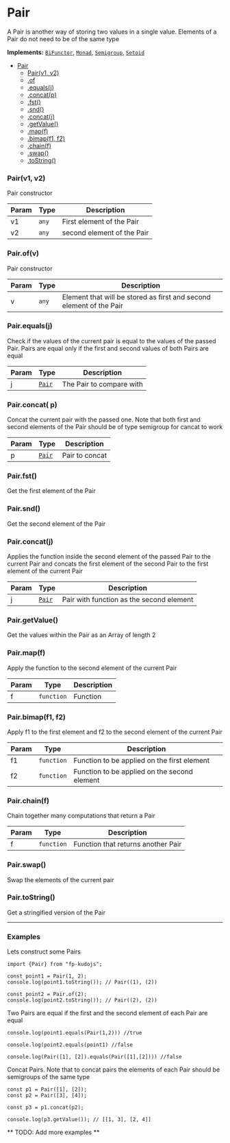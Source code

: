 
<a name="Pair"></a>

# Pair
A Pair is another way of storing two values in a single value. Elements of a Pair do not need to be of the same type

**Implements:** <code>[BiFunctor](https://github.com/fantasyland/fantasy-land#bifunctor)</code>, <code>[Monad](https://github.com/fantasyland/fantasy-land#monad)</code>, <code>[Semigroup](https://github.com/fantasyland/fantasy-land#semigroup)</code>, <code>[Setoid](https://github.com/fantasyland/fantasy-land#setoid)</code>

* [Pair](#Pair)
    * [Pair(v1, v2)](#new_Pair_new)
    * [.of](#Pair.of)
    * [.equals(j)](#Pair.equals)
    * [.concat(p)](#Pair.concat)
    * [.fst()](#Pair.fst)
    * [.snd()](#Pair.snd)
    * [.concat(j)](#Pair.concat)
    * [.getValue()](#Pair.getValue)
    * [.map(f)](#Pair.map)
    * [.bimap(f1, f2)](#Pair.bimap)
    * [.chain(f)](#Pair.chain)
    * [.swap()](#Pair.swap)
    * [.toString()](#Pair.toString)

<a name="new_Pair_new"></a>

### Pair(v1, v2)
Pair constructor


| Param | Type | Description |
| --- | --- | --- |
| v1 | <code>any</code> | First element of the Pair |
| v2 | <code>any</code> | second element of the Pair |

<a name="Pair.of"></a>

### Pair.of(v)
Pair constructor


| Param | Type | Description |
| --- | --- | --- |
| v | <code>any</code> | Element that will be stored as first and second element of the Pair |

<a name="Pair.equals"></a>

### Pair.equals(j)
Check if the values of the current pair is equal to the values of the passed Pair. Pairs are equal only if the first and second values of both Pairs are equal


| Param | Type | Description |
| --- | --- | --- |
| j | [<code>Pair</code>](#Pair) | The Pair to compare with |

<a name="Pair.concat"></a>

### Pair.concat( p)
Concat the current pair with the passed one. Note that both first and second elements of the Pair should be of type semigroup for cancat to work


| Param | Type | Description |
| --- | --- | --- |
| p | [<code>Pair</code>](#Pair) | Pair to concat |

<a name="Pair.fst"></a>

### Pair.fst()
Get the first element of the Pair

<a name="Pair.snd"></a>

### Pair.snd()
Get the second element of the Pair

<a name="Pair.concat"></a>

### Pair.concat(j)
Applies the function inside the second element of the passed Pair to the current Pair and concats the first element of the second Pair to the first element of the current Pair


| Param | Type | Description |
| --- | --- | --- |
| j | [<code>Pair</code>](#Pair) | Pair with function as the second element |

<a name="Pair.getValue"></a>

### Pair.getValue()
Get the values within the Pair as an Array of length 2

<a name="Pair.map"></a>

### Pair.map(f)
Apply the function to the second element of the current Pair


| Param | Type | Description |
| --- | --- | --- |
| f | <code>function</code> | Function |

<a name="Pair.bimap"></a>

### Pair.bimap(f1, f2)
Apply f1 to the first element and f2 to the second element of the current Pair


| Param | Type | Description |
| --- | --- | --- |
| f1 | <code>function</code> | Function to be applied on the first element |
| f2 | <code>function</code> | Function to be applied on the second element |

<a name="Pair.chain"></a>

### Pair.chain(f)
Chain together many computations that return a Pair


| Param | Type | Description |
| --- | --- | --- |
| f | <code>function</code> | Function that returns another Pair |

<a name="Pair.swap"></a>

### Pair.swap()
Swap the elements of the current pair

<a name="Pair.toString"></a>

### Pair.toString()
Get a stringified version of the Pair


---
### Examples
Lets construct some Pairs 
``` 
import {Pair} from "fp-kudojs";

const point1 = Pair(1, 2);
console.log(point1.toString()); // Pair((1), (2))

const point2 = Pair.of(2);
console.log(point2.toString()); // Pair((2), (2))
```

Two Pairs are equal if the first and the second element of each Pair are equal
```
console.log(point1.equals(Pair(1,2))) //true

console.log(point2.equals(point1) //false

console.log(Pair([1], [2]).equals(Pair([1],[2]))) //false

```

Concat Pairs. Note that to concat pairs the elements of each Pair should be semigroups of the same type
```
const p1 = Pair([1], [2]);
const p2 = Pair([3], [4]);

const p3 = p1.concat(p2);

console.log(p3.getValue()); // [[1, 3], [2, 4]] 

```

** TODO: Add more examples **